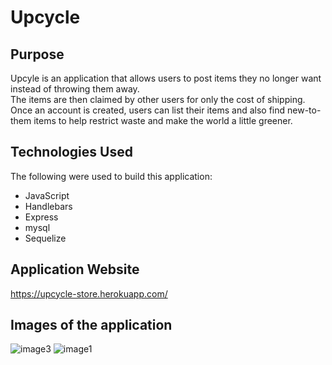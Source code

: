 # Upcycle
## Purpose
Upcyle is an application that allows users to post items they no longer want instead of throwing them away.  
The items are then claimed by other users for only the cost of shipping.  
Once an account is created, users can list their items and also find new-to-them items to help restrict waste and make the world a little greener.
## Technologies Used
The following were used to build this application:
* JavaScript
* Handlebars
* Express
* mysql
* Sequelize
## Application Website
https://upcycle-store.herokuapp.com/
## Images of the application
![image3](https://user-images.githubusercontent.com/96963955/172195314-b6291879-a84a-4fa4-9b37-6b523e4263b1.png)
![image1](https://user-images.githubusercontent.com/96963955/172195332-931d9371-e93e-4fa6-8eb9-cf31b915e6e7.png)
